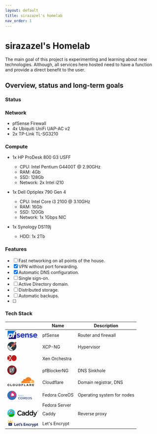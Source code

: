 ```yaml
---
layout: default
title: sirazazel's homelab
nav_order: 1
---
```


# sirazazel's Homelab

The main goal of this project is experimenting and learning about new technologies. Although, all services here hosted need to have a function and provide a direct benefit to the user.

## Overview, status and long-term goals

### Status

### Network

- pfSense Firewall
- 4x Ubiquiti UniFi UAP-AC v2
- 2x TP-Link TL-SG3210

### Compute

- 1x HP ProDesk 800 G3 USFF
    - CPU: Intel Pentium G4400T @ 2.90GHz
    - RAM: 4Gb
    - SSD: 128Gb
    - Network: 2x Intel i210

- 1x Dell Optiplex 790 Gen 4
    - CPU: Intel Core i3 2100 @ 3.10GHz
    - RAM: 16Gb
    - SSD: 120Gb
    - Network: 1x 1Gbps NIC

- 1x Synology DS119j
    - HDD: 1x 2Tb

### Features

- [ ] Fast networking on all points of the house.
- [X] VPN without port forwarding.
- [X] Automatic DNS configuration.
- [ ] Single sign-on.
- [ ] Active Directory domain.
- [ ] Distributed storage.
- [ ] Automatic backups.
- [ ] 

### Tech Stack

|                                                                           |Name           |Description                        |
|---------------------------------------------------------------------------|---------------|-----------------------------------|
|<img src="assets\logos\pfSenselogo.png" alt="drawing" width="100"/>        |pfSense        |Router and firewall                |
|<img src="assets\logos\xcplogo.png" alt="drawing" width="30"/>             |XCP-NG         |Hypervisor                         |
|<img src="assets\logos\xologo.png" alt="drawing" width="30"/>              |Xen Orchestra  |                                   |
|<img src="assets\logos\pfBlockerlogo.png" alt="drawing" width="30"/>       |pfBlockerNG    |DNS Sinkhole                       |
|<img src="assets\logos\cloudflarelogo.png" alt="drawing" width="90"/>      |Cloudflare     |Domain registrar, DNS              |
|<img src="assets\logos\fedora-coreos-logo.png" alt="drawing" width="80"/>  |Fedora CoreOS  |Operating system for nodes         |
|                                                                           |Fedora Server  |                                   | 
|<img src="assets\logos\caddylogo.png" alt="drawing" width="100"/>          |Caddy          |Reverse proxy                      |
|<img src="assets\logos\letsencrypt.png" alt="drawing" width="100"/>        |Let's Encrypt  |                                   |